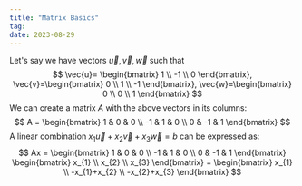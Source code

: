 ```yaml
---
title: "Matrix Basics"
tag:
date: 2023-08-29
---
```


Let's say we have vectors $\vec{u}, \vec{v}, \vec{w}$ such that
$$
\vec{u}= \begin{bmatrix}
1 \\
-1 \\
0
\end{bmatrix}, 
\vec{v}=\begin{bmatrix}
0 \\
1 \\
-1
\end{bmatrix},
\vec{w}=\begin{bmatrix}
0 \\
0 \\
1
\end{bmatrix}
$$
We can create a matrix $A$ with the above vectors in its columns:
$$
A = \begin{bmatrix}
1 & 0 & 0 \\
-1 & 1 & 0 \\
0 & -1 & 1
\end{bmatrix}
$$
A linear combination $x_{1}\vec{u}+x_{2}\vec{v}+x_{3}\vec{w} = b$ can be expressed as:
$$
Ax = \begin{bmatrix}
1 & 0 & 0 \\
-1 & 1 & 0 \\
0 & -1 & 1
\end{bmatrix}
\begin{bmatrix}
x_{1} \\
x_{2} \\
x_{3}
\end{bmatrix}
= \begin{bmatrix}
x_{1} \\
-x_{1}+x_{2} \\
-x_{2}+x_{3}
\end{bmatrix}
$$
